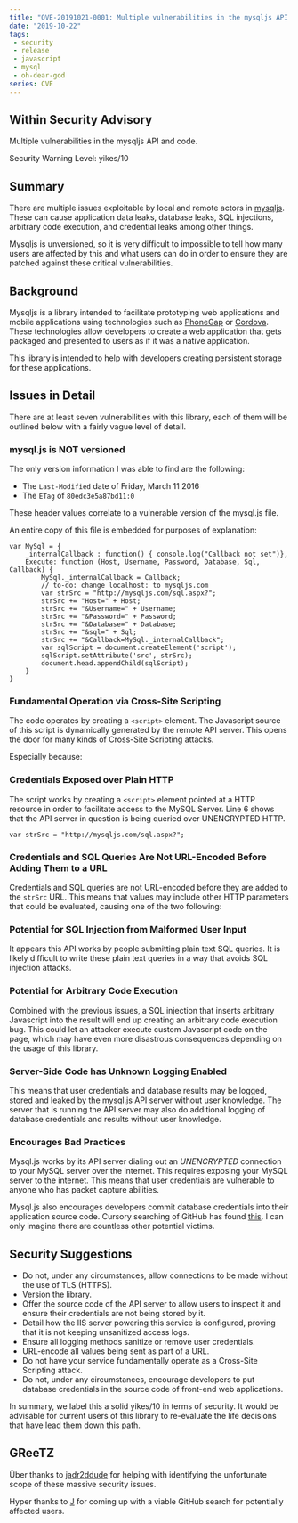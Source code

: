 ```yaml
---
title: "OVE-20191021-0001: Multiple vulnerabilities in the mysqljs API and code"
date: "2019-10-22"
tags:
 - security
 - release
 - javascript
 - mysql
 - oh-dear-god
series: CVE
---
```


## Within Security Advisory

Multiple vulnerabilities in the mysqljs API and code.

Security Warning Level: yikes/10

## Summary

There are multiple issues exploitable by local and remote actors in
[mysqljs][mysqljs]. These can cause application data leaks, database leaks, SQL
injections, arbitrary code execution, and credential leaks among other things.

Mysqljs is unversioned, so it is very difficult to impossible to tell how many
users are affected by this and what users can do in order to ensure they are
patched against these critical vulnerabilities.

## Background

Mysqljs is a library intended to facilitate prototyping web applications and
mobile applications using technologies such as [PhoneGap][phonegap] or
[Cordova][cordova]. These technologies allow developers to create a web
application that gets packaged and presented to users as if it was a native
application.

This library is intended to help with developers creating persistent storage for
these applications.

## Issues in Detail

There are at least seven vulnerabilities with this library, each of them will be
outlined below with a fairly vague level of detail.

### mysql.js is NOT versioned

The only version information I was able to find are the following:

- The `Last-Modified` date of Friday, March 11 2016
- The `ETag` of `80edc3e5a87bd11:0`

These header values correlate to a vulnerable version of the mysql.js file.

An entire copy of this file is embedded for purposes of explanation:

```
var MySql = {
    _internalCallback : function() { console.log("Callback not set")},
    Execute: function (Host, Username, Password, Database, Sql, Callback) {
        MySql._internalCallback = Callback;
        // to-do: change localhost: to mysqljs.com
        var strSrc = "http://mysqljs.com/sql.aspx?";
        strSrc += "Host=" + Host;
        strSrc += "&Username=" + Username;
        strSrc += "&Password=" + Password;
        strSrc += "&Database=" + Database;
        strSrc += "&sql=" + Sql;
        strSrc += "&Callback=MySql._internalCallback";
        var sqlScript = document.createElement('script');
        sqlScript.setAttribute('src', strSrc);
        document.head.appendChild(sqlScript);
    }
}
```

### Fundamental Operation via Cross-Site Scripting

The code operates by creating a `<script>` element. The Javascript source of
this script is dynamically generated by the remote API server. This opens the
door for many kinds of Cross-Site Scripting attacks.

Especially because:

### Credentials Exposed over Plain HTTP

The script works by creating a `<script>` element pointed at a HTTP resource in
order to facilitate access to the MySQL Server. Line 6 shows that the API server
in question is being queried over UNENCRYPTED HTTP.

```
var strSrc = "http://mysqljs.com/sql.aspx?";
```

### Credentials and SQL Queries Are Not URL-Encoded Before Adding Them to a URL

Credentials and SQL queries are not URL-encoded before they are added to the
`strSrc` URL. This means that values may include other HTTP parameters that
could be evaluated, causing one of the two following:

### Potential for SQL Injection from Malformed User Input

It appears this API works by people submitting plain text SQL queries. It is
likely difficult to write these plain text queries in a way that avoids SQL
injection attacks.

### Potential for Arbitrary Code Execution

Combined with the previous issues, a SQL injection that inserts arbitrary
Javascript into the result will end up creating an arbitrary code execution bug.
This could let an attacker execute custom Javascript code on the page, which may
have even more disastrous consequences depending on the usage of this library.

### Server-Side Code has Unknown Logging Enabled

This means that user credentials and database results may be logged, stored and
leaked by the mysql.js API server without user knowledge. The server that is
running the API server may also do additional logging of database credentials
and results without user knowledge.

### Encourages Bad Practices

Mysql.js works by its API server dialing out an _UNENCRYPTED_ connection to your
MySQL server over the internet. This requires exposing your MySQL server to the
internet. This means that user credentials are vulnerable to anyone who has
packet capture abilities.

Mysql.js also encourages developers commit database credentials into their
application source code. Cursory searching of GitHub has found
[this][leakedcreds]. I can only imagine there are countless other potential
victims.

## Security Suggestions

- Do not, under any circumstances, allow connections to be made without the use
  of TLS (HTTPS).
- Version the library.
- Offer the source code of the API server to allow users to inspect it and
  ensure their credentials are not being stored by it.
- Detail how the IIS server powering this service is configured, proving that it
  is not keeping unsanitized access logs.
- Ensure all logging methods sanitize or remove user credentials.
- URL-encode all values being sent as part of a URL.
- Do not have your service fundamentally operate as a Cross-Site Scripting
  attack.
- Do not, under any circumstances, encourage developers to put database
  credentials in the source code of front-end web applications.

In summary, we label this a solid yikes/10 in terms of security. It would be
advisable for current users of this library to re-evaluate the life decisions
that have lead them down this path.

## GReeTZ

Über thanks to [jadr2ddude][jaden] for helping with identifying the unfortunate
scope of these massive security issues.

Hyper thanks to [J][j] for coming up with a viable GitHub search for potentially
affected users.

[mysqljs]: http://www.mysqljs.com/
[phonegap]: https://phonegap.com/
[cordova]: https://cordova.apache.org/
[leakedcreds]: https://github.com/search?utf8=%E2%9C%93&q=%22https%3A%2F%2Fmysqljs.com%2Fmysql.js%22&type=Code
[jaden]: https://twitter.com/CompuJad
[j]: https://twitter.com/LombaxJay
